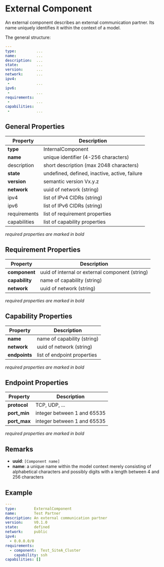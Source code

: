 External Component
==================

An external component describes an external communication partner.
Its name uniquely identifies it within the context of a model.

The general structure:

```yaml
---
type:         ...
name:         ...
description:  ...
state:        ...
version:      ...
network:      ...
ipv4:
 -            ...
ipv6:
 -            ...
requirements:   
 -            ...
capabilities:   
 -            ...
```

General Properties
------------------

| Property         | Description                                     |
|------------------|-------------------------------------------------|
| **type**         | InternalComponent                               |
| **name**         | unique identifier (4-256 characters)            |
| description      | short description (max 2048 characters)         |
| **state**        | undefined, defined, inactive, active, failure   |
| **version**      | semantic version Vx.y.z                         |
| **network**      | uuid of network (string)                        |
| ipv4             | list of IPv4 CIDRs (string)                     |
| ipv6             | list of IPv6 CIDRs (string)                     |
| requirements     | list of requirement properties                  |
| capabilities     | list of capability properties                   |

_required properties are marked in bold_

Requirement Properties
----------------------

| Property         | Description                                     |
|------------------|-------------------------------------------------|
| **component**    | uuid of internal or external component (string) |
| **capability**   | name of capability (string)                     |
| **network**      | uuid of network (string)                        |

_required properties are marked in bold_

Capability Properties
---------------------

| Property         | Description                                     |
|------------------|-------------------------------------------------|
| **name**         | name of capability (string)                     |
| **network**      | uuid of network (string)                        |
| **endpoints**    | list of endpoint properties                     |

_required properties are marked in bold_

Endpoint Properties
-------------------

| Property         | Description                                     |
|------------------|-------------------------------------------------|
| **protocol**     | TCP, UDP, ...                                   |
| **port_min**     | integer between 1 and 65535                     |
| **port_max**     | integer between 1 and 65535                     |

_required properties are marked in bold_

Remarks
-------

- **uuid**: `[Component name]`
- **name**: a unique name within the model context merely consisting of alphabetical characters and possibly digits with a length between 4 and 256 characters

Example
-------

```yaml
---
type:        ExternalComponent
name:        Test Partner
description: An external communication partner
version:     V0.1.0
state:       defined
network:     public
ipv4:
  - 0.0.0.0/0
requirements:
  - component:  Test_SiteA_Cluster
    capability: ssh
capabilities: []
```
